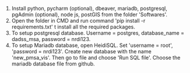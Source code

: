 1. Install python, pycharm (optional), dbeaver, mariadb, postgresql, pgAdmin (optional), node js, postGIS from the folder 'Softwares'.
2. Open the folder in CMD and run command 'pip install -r requirements.txt' t install all the required packages.
3. To setup postgresql database. Username = postgres, database_name = dadss_msa, password = nrdi123.
4. To setup Mariadb database, open HeidiSQL. Set 'username = root', 'password = nrdi123'. Create new database with the name 'new_pmsa_vis'. Then go to file and choose 'Run SQL file'. Choose the mariadb database file from github. 
